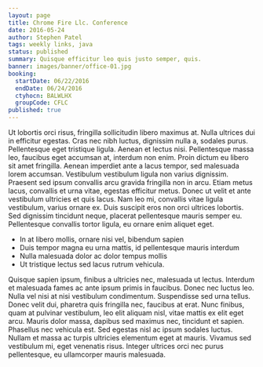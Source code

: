 ```yaml
---
layout: page
title: Chrome Fire Llc. Conference
date: 2016-05-24
author: Stephen Patel
tags: weekly links, java
status: published
summary: Quisque efficitur leo quis justo semper, quis.
banner: images/banner/office-01.jpg
booking:
  startDate: 06/22/2016
  endDate: 06/24/2016
  ctyhocn: BALWLHX
  groupCode: CFLC
published: true
---
```

Ut lobortis orci risus, fringilla sollicitudin libero maximus at. Nulla ultrices dui in efficitur egestas. Cras nec nibh luctus, dignissim nulla a, sodales purus. Pellentesque eget tristique ligula. Aenean et lectus nisi. Pellentesque massa leo, faucibus eget accumsan at, interdum non enim. Proin dictum eu libero sit amet fringilla. Aenean imperdiet ante a lacus tempor, sed malesuada lorem accumsan. Vestibulum vestibulum ligula non varius dignissim. Praesent sed ipsum convallis arcu gravida fringilla non in arcu. Etiam metus lacus, convallis et urna vitae, egestas efficitur metus. Donec ut velit et ante vestibulum ultricies et quis lacus. Nam leo mi, convallis vitae ligula vestibulum, varius ornare ex. Duis suscipit eros non orci ultrices lobortis. Sed dignissim tincidunt neque, placerat pellentesque mauris semper eu. Pellentesque convallis tortor ligula, eu ornare enim aliquet eget.

* In at libero mollis, ornare nisi vel, bibendum sapien
* Duis tempor magna eu urna mattis, id pellentesque mauris interdum
* Nulla malesuada dolor ac dolor tempus mollis
* Ut tristique lectus sed lacus rutrum vehicula.

Quisque sapien ipsum, finibus a ultricies nec, malesuada ut lectus. Interdum et malesuada fames ac ante ipsum primis in faucibus. Donec nec luctus leo. Nulla vel nisi at nisi vestibulum condimentum. Suspendisse sed urna tellus. Donec velit dui, pharetra quis fringilla nec, faucibus at erat. Nunc finibus, quam at pulvinar vestibulum, leo elit aliquam nisl, vitae mattis ex elit eget arcu. Mauris dolor massa, dapibus sed maximus nec, tincidunt et sapien. Phasellus nec vehicula est. Sed egestas nisl ac ipsum sodales luctus. Nullam et massa ac turpis ultricies elementum eget at mauris. Vivamus sed vestibulum mi, eget venenatis risus. Integer ultrices orci nec purus pellentesque, eu ullamcorper mauris malesuada.
